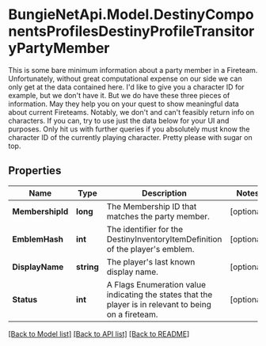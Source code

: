 # BungieNetApi.Model.DestinyComponentsProfilesDestinyProfileTransitoryPartyMember
This is some bare minimum information about a party member in a Fireteam. Unfortunately, without great computational expense on our side we can only get at the data contained here. I'd like to give you a character ID for example, but we don't have it. But we do have these three pieces of information. May they help you on your quest to show meaningful data about current Fireteams.  Notably, we don't and can't feasibly return info on characters. If you can, try to use just the data below for your UI and purposes. Only hit us with further queries if you absolutely must know the character ID of the currently playing character. Pretty please with sugar on top.
## Properties

Name | Type | Description | Notes
------------ | ------------- | ------------- | -------------
**MembershipId** | **long** | The Membership ID that matches the party member. | [optional] 
**EmblemHash** | **int** | The identifier for the DestinyInventoryItemDefinition of the player&#39;s emblem. | [optional] 
**DisplayName** | **string** | The player&#39;s last known display name. | [optional] 
**Status** | **int** | A Flags Enumeration value indicating the states that the player is in relevant to being on a fireteam. | [optional] 

[[Back to Model list]](../README.md#documentation-for-models) [[Back to API list]](../README.md#documentation-for-api-endpoints) [[Back to README]](../README.md)


